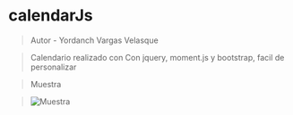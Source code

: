 # calendarJs
> Autor - Yordanch Vargas Velasque

> Calendario realizado con Con jquery, moment.js y bootstrap, facil de personalizar
 
> Muestra
 
> ![Muestra](https://github.com/yordanch/calendarJs/blob/master/img/muestra.JPG)
